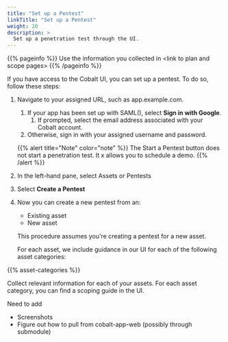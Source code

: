 ```yaml
---
title: "Set up a Pentest"
linkTitle: "Set up a Pentest"
weight: 20
description: >
  Set up a penetration test through the UI.
---
```


{{% pageinfo %}}
Use the information you collected in \<link to plan and scope pages>
{{% /pageinfo %}}

If you have access to the Cobalt UI, you can set up a pentest. To do so, follow these steps:

1. Navigate to your assigned URL, such as app.example.com.
   1. If your app has been set up with SAML(), select **Sign in with Google**. 
      1. If prompted, select the email address associated with your Cobalt account.
   1. Otherwise, sign in with your assigned username and password.

   {{% alert title="Note" color="note" %}}
   The Start a Pentest button does not start a penetration test. It x allows you to schedule a demo.
   {{% /alert %}}

1. In the left-hand pane, select Assets or Pentests
1. Select **Create a Pentest**
1. Now you can create a new pentest from an:

   - Existing asset
   - New asset

   This procedure assumes you're creating a pentest for a new asset.

   For each asset, we include guidance in our UI for each of the following asset categories:  

<!-- Pulls info from the layouts/shortcodes/<name>.html file --> 
{{% asset-categories %}}

Collect relevant information for each of your assets. For each asset category,
you can find a scoping guide in the UI.

Need to add
- Screenshots
- Figure out how to pull from cobalt-app-web (possibly through submodule)

